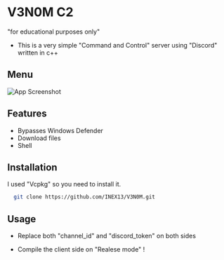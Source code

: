 
# V3N0M C2

"for educational purposes only"

- This is a very simple "Command and Control" server using "Discord" written in c++


## Menu

![App Screenshot](https://cdn.discordapp.com/attachments/1317117952084152422/1317118195605180529/image.png?ex=675d8568&is=675c33e8&hm=aa497620a0c9db90782e23c85d6a5fcab2308c77d17985d6224476c758090aa1&)


## Features

- Bypasses Windows Defender
- Download files
- Shell


## Installation

I used "Vcpkg" so you need to install it.
```bash
  git clone https://github.com/INEX13/V3N0M.git
```

    
## Usage


-  Replace both "channel_id" and "discord_token" on both sides

-  Compile the client side on "Realese mode" !
